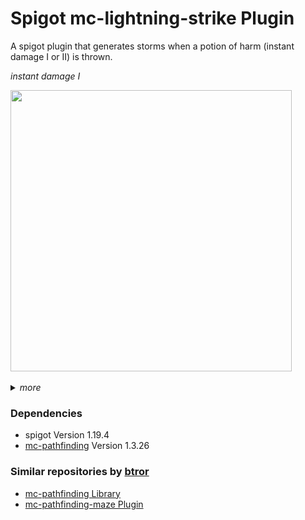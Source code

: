 # Spigot mc-lightning-strike Plugin

A spigot plugin that generates storms when a potion of harm (instant damage I or II) is thrown.

<i>instant damage I</i>

<img src="resources/demo_1.gif" width="450" height="450">

<br>
<br>
<details>

  <summary><i>more</i></summary>
  <br>
  <summary><i>instant damage II</i></summary>
  <br>
  <img src="resources/demo_4.gif" width="450" height="450">
  <br>
  <br>
  <summary><i>pathfinding</i></summary>
  <br>
  <img src="resources/demo_3.gif" width="450" height="450">
</details>

### Dependencies
- spigot Version 1.19.4
- [mc-pathfinding](https://github.com/btror/mc-pathfinding/releases/tag/1.3.26) Version 1.3.26

### Similar repositories by <a href="https://github.com/btror/AStar">btror</a>
- <a href="https://github.com/btror/mc-pathfinding">mc-pathfinding Library</a>
- <a href="https://github.com/btror/mc-pathfinding-maze">mc-pathfinding-maze Plugin</a>

